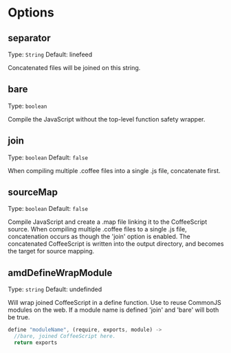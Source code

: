 # Options

## separator
Type: `String`
Default: linefeed

Concatenated files will be joined on this string.

## bare
Type: `boolean`

Compile the JavaScript without the top-level function safety wrapper.

## join
Type: `boolean`
Default: `false`

When compiling multiple .coffee files into a single .js file, concatenate first.

## sourceMap
Type: `boolean`
Default: `false`

Compile JavaScript and create a .map file linking it to the CoffeeScript source. When compiling multiple .coffee files to a single .js file, concatenation occurs as though the 'join' option is enabled. The concatenated CoffeeScript is written into the output directory, and becomes the target for source mapping.

## amdDefineWrapModule
Type: `string`
Default: undefinded

Will wrap joined CoffeeScript in a define function. Use to reuse CommonJS modules on the web.  If a module name is defined 'join' and 'bare' will both be true.
```js
define "moduleName", (require, exports, module) ->
  //bare, joined CoffeeScript here.
  return exports
```